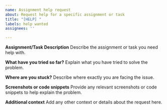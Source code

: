```yaml
---
name: Assignment help request
about: Request help for a specific assignment or task
title: "[HELP] "
labels: help wanted
assignees: ''

---
```


**Assignment/Task Description**
Describe the assignment or task you need help with.

**What have you tried so far?**
Explain what you have tried to solve the problem.

**Where are you stuck?**
Describe where exactly you are facing the issue.

**Screenshots or code snippets**
Provide any relevant screenshots or code snippets to help explain the problem.

**Additional context**
Add any other context or details about the request here.
